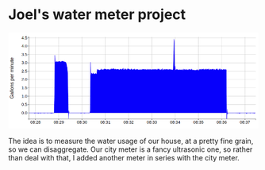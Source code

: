 # Joel's water meter project

<img src="doc/screenshot.png">

The idea is to measure the water usage of our house, at a pretty fine grain,
so we can disaggregate.  Our city meter is a fancy ultrasonic one, so rather
than deal with that, I added another meter in series with the city meter.
